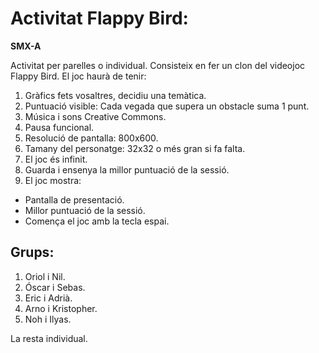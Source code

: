 # Activitat Flappy Bird:

**SMX-A**

Activitat per parelles o individual.
Consisteix en fer un clon del videojoc Flappy Bird. El joc haurà de tenir:

1. Gràfics fets vosaltres, decidiu una temàtica.
2. Puntuació visible: Cada vegada que supera un obstacle suma 1 punt.
3. Música i sons Creative Commons.
4. Pausa funcional.
5. Resolució de pantalla: 800x600.
6. Tamany del personatge: 32x32 o més gran si fa falta.
7. El joc és infinit.
8. Guarda i ensenya la millor puntuació de la sessió.
9. El joc mostra:
  - Pantalla de presentació.
  - Millor puntuació de la sessió.
  - Comença el joc amb la tecla espai.

## Grups:

1. Oriol i Nil.
2. Óscar i Sebas.
3. Eric i Adrià.
4. Arno i Kristopher.
5. Noh i Ilyas.

La resta individual.
   

